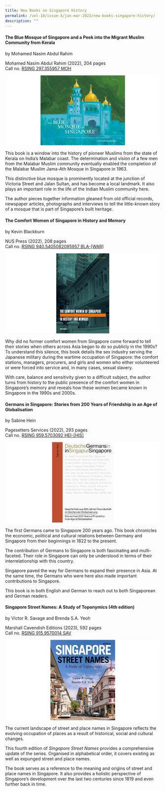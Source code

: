 ```yaml
---
title: New Books on Singapore History
permalink: /vol-18/issue-4/jan-mar-2023/new-books-singapore-history/
description: ""
---
```



#### **The Blue Mosque of Singapore and a Peek into the Migrant Muslim Community from Kerala**
by Mohamed Nasim Abdul Rahim

Mohamed Nasim Abdul Rahim (2022), 204 pages
<br>
Call no. [RSING 297.355957 MOH](https://catalogue.nlb.gov.sg/cgi-bin/spydus.exe/ENQ/WPAC/BIBENQ?SETLVL=1&BRN=205824447)

![](/images/Vol%2018%20Issue%204/New%20Books/book1.png)

This book is a window into the history of pioneer Muslims from the state of Kerala on India’s Malabar coast. The determination and vision of a few men from the Malabar Muslim community eventually enabled the completion of the Malabar Muslim Jama-Ath Mosque in Singapore in 1963.

This distinctive blue mosque is prominently located at the junction of Victoria Street and Jalan Sultan, and has become a local landmark. It also plays an important role in the life of the Indian Muslim community here.

The author pieces together information gleaned from old official records, newspaper articles, photographs and interviews to tell the little-known story of a mosque that is part of Singapore’s built heritage.

#### **The Comfort Women of Singapore in History and Memory**
by Kevin Blackburn

NUS Press (2022), 208 pages <br>
Call no. [RSING 940.5405082095957 BLA-[WAR]](https://catalogue.nlb.gov.sg/cgi-bin/spydus.exe/ENQ/WPAC/BIBENQ?SETLVL=1&BRN=205703980)

![](/images/Vol%2018%20Issue%204/New%20Books/book2.png)

Why did no former comfort women from Singapore come forward to tell their stories when others across Asia began to do so publicly in the 1990s? To understand this silence, this book details the sex industry serving the Japanese military during the wartime occupation of Singapore: the comfort stations, managers, procurers, and girls and women who either volunteered or were forced into service and, in many cases, sexual slavery. 

With care, balance and sensitivity given to a difficult subject, the author turns from history to the public presence of the comfort women in Singapore’s memory and reveals how these women became known in Singapore in the 1990s and 2000s.

#### **Germans in Singapore: Stories from 200 Years of Friendship in an Age of Globalisation**
by Sabine Hein 

Pagesetters Services (2022), 293 pages <br> Call no. [RSING 959.5703092 HEI-[HIS]](https://catalogue.nlb.gov.sg/cgi-bin/spydus.exe/ENQ/WPAC/BIBENQ?SETLVL=1&BRN=205855398)

![](/images/Vol%2018%20Issue%204/New%20Books/book3.png)

The first Germans came to Singapore 200 years ago. This book chronicles the economic, political and cultural relations between Germany and Singapore from their beginnings in 1822 to the present.

The contribution of Germans to Singapore is both fascinating and multi-faceted. Their role in Singapore can only be understood in terms of their interrelationship with this country. 

Singapore paved the way for Germans to expand their presence in Asia. At the same time, the Germans who were here also made important contributions to Singapore. 

This book is in both English and German to reach out to both Singaporean and German readers.

#### **Singapore Street Names: A Study of Toponymics (4th edition)**
by Victor R. Savage and Brenda S.A. Yeoh

Marshall Cavendish Editions (2023), 
592 pages <br>
Call no. [RSING 915.9570014 SAV](https://catalogue.nlb.gov.sg/cgi-bin/spydus.exe/ENQ/WPAC/BIBENQ?SETLVL=1&BRN=205854725)

![](/images/Vol%2018%20Issue%204/New%20Books/book4.png)

The current landscape of street and place names in Singapore reflects the evolving occupation of places as a result of historical, social and cultural changes.

This fourth edition of *Singapore Street Names* provides a comprehensive update of the series. Organised in alphabetical order, it covers existing as well as expunged street and place names. 

The book serves as a reference to the meaning and origins of street and place names in Singapore. It also provides a holistic perspective of Singapore’s development over the last two centuries since 1819 and even further back in time.